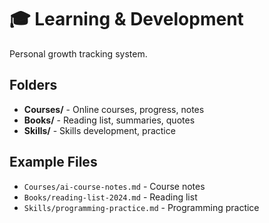 # 🎓 Learning & Development

Personal growth tracking system.

## Folders

- **Courses/** - Online courses, progress, notes
- **Books/** - Reading list, summaries, quotes
- **Skills/** - Skills development, practice

## Example Files

- `Courses/ai-course-notes.md` - Course notes
- `Books/reading-list-2024.md` - Reading list
- `Skills/programming-practice.md` - Programming practice 